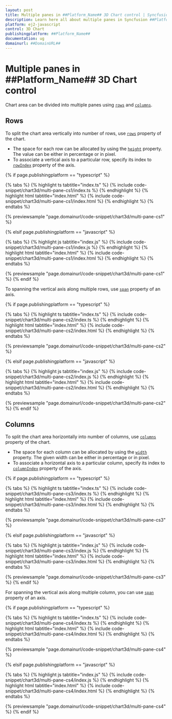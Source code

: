 ```yaml
---
layout: post
title: Multiple panes in ##Platform_Name## 3D Chart control | Syncfusion
description: Learn here all about multiple panes in Syncfusion ##Platform_Name## 3D Chart control of Syncfusion Essential JS 2 and more.
platform: ej2-javascript
control: 3D Chart 
publishingplatform: ##Platform_Name##
documentation: ug
domainurl: ##DomainURL##
---
```


# Multiple panes in ##Platform_Name## 3D Chart control

Chart area can be divided into multiple panes using [`rows`](../api/chart3d/chart3DModel/#rows) and [`columns`](../api/chart3d/chart3DModel/#columns).

## Rows

To split the chart area vertically into number of rows, use [`rows`](../api/chart3d/chart3DModel/#rows) property of the chart.

* The space for each row can be allocated by using the [`height`](../api/chart3d/threeDimensionRowModel/#height) property. The value can be either in percentage or in pixel.
* To associate a vertical axis to a particular row, specify its index to [`rowIndex`](../api/chart3d/axis3DModel/#rowindex) property of the axis.

{% if page.publishingplatform == "typescript" %}

 {% tabs %}
{% highlight ts tabtitle="index.ts" %}
{% include code-snippet/chart3d/multi-pane-cs1/index.ts %}
{% endhighlight %}
{% highlight html tabtitle="index.html" %}
{% include code-snippet/chart3d/multi-pane-cs1/index.html %}
{% endhighlight %}
{% endtabs %}
        
{% previewsample "page.domainurl/code-snippet/chart3d/multi-pane-cs1" %}

{% elsif page.publishingplatform == "javascript" %}

{% tabs %}
{% highlight js tabtitle="index.js" %}
{% include code-snippet/chart3d/multi-pane-cs1/index.js %}
{% endhighlight %}
{% highlight html tabtitle="index.html" %}
{% include code-snippet/chart3d/multi-pane-cs1/index.html %}
{% endhighlight %}
{% endtabs %}

{% previewsample "page.domainurl/code-snippet/chart3d/multi-pane-cs1" %}
{% endif %}

To spanning the vertical axis along multiple rows, use [`span`](../api/chart3d/axis3DModel/#span)  property of an axis.

{% if page.publishingplatform == "typescript" %}

 {% tabs %}
{% highlight ts tabtitle="index.ts" %}
{% include code-snippet/chart3d/multi-pane-cs2/index.ts %}
{% endhighlight %}
{% highlight html tabtitle="index.html" %}
{% include code-snippet/chart3d/multi-pane-cs2/index.html %}
{% endhighlight %}
{% endtabs %}
        
{% previewsample "page.domainurl/code-snippet/chart3d/multi-pane-cs2" %}

{% elsif page.publishingplatform == "javascript" %}

{% tabs %}
{% highlight js tabtitle="index.js" %}
{% include code-snippet/chart3d/multi-pane-cs2/index.js %}
{% endhighlight %}
{% highlight html tabtitle="index.html" %}
{% include code-snippet/chart3d/multi-pane-cs2/index.html %}
{% endhighlight %}
{% endtabs %}

{% previewsample "page.domainurl/code-snippet/chart3d/multi-pane-cs2" %}
{% endif %}

## Columns

To split the chart area horizontally into number of columns, use [`columns`](../api/chart3d/chart3DModel/#columns) property of the chart.

* The space for each column can be allocated by using the [`width`](../api/chart3d/threeDimensionColumnModel/#width) property. The given width can be either in percentage or in pixel.
* To associate a horizontal axis to a particular column, specify its index to [`columnIndex`](../api/chart3d/axis3DModel/#columnindex) property of the axis.

{% if page.publishingplatform == "typescript" %}

 {% tabs %}
{% highlight ts tabtitle="index.ts" %}
{% include code-snippet/chart3d/multi-pane-cs3/index.ts %}
{% endhighlight %}
{% highlight html tabtitle="index.html" %}
{% include code-snippet/chart3d/multi-pane-cs3/index.html %}
{% endhighlight %}
{% endtabs %}
        
{% previewsample "page.domainurl/code-snippet/chart3d/multi-pane-cs3" %}

{% elsif page.publishingplatform == "javascript" %}

{% tabs %}
{% highlight js tabtitle="index.js" %}
{% include code-snippet/chart3d/multi-pane-cs3/index.js %}
{% endhighlight %}
{% highlight html tabtitle="index.html" %}
{% include code-snippet/chart3d/multi-pane-cs3/index.html %}
{% endhighlight %}
{% endtabs %}

{% previewsample "page.domainurl/code-snippet/chart3d/multi-pane-cs3" %}
{% endif %}

For spanning the vertical axis along multiple column, you can use [`span`](../api/chart3d/axis3DModel/#span) property of an axis.

{% if page.publishingplatform == "typescript" %}

 {% tabs %}
{% highlight ts tabtitle="index.ts" %}
{% include code-snippet/chart3d/multi-pane-cs4/index.ts %}
{% endhighlight %}
{% highlight html tabtitle="index.html" %}
{% include code-snippet/chart3d/multi-pane-cs4/index.html %}
{% endhighlight %}
{% endtabs %}
        
{% previewsample "page.domainurl/code-snippet/chart3d/multi-pane-cs4" %}

{% elsif page.publishingplatform == "javascript" %}

{% tabs %}
{% highlight js tabtitle="index.js" %}
{% include code-snippet/chart3d/multi-pane-cs4/index.js %}
{% endhighlight %}
{% highlight html tabtitle="index.html" %}
{% include code-snippet/chart3d/multi-pane-cs4/index.html %}
{% endhighlight %}
{% endtabs %}

{% previewsample "page.domainurl/code-snippet/chart3d/multi-pane-cs4" %}
{% endif %}
